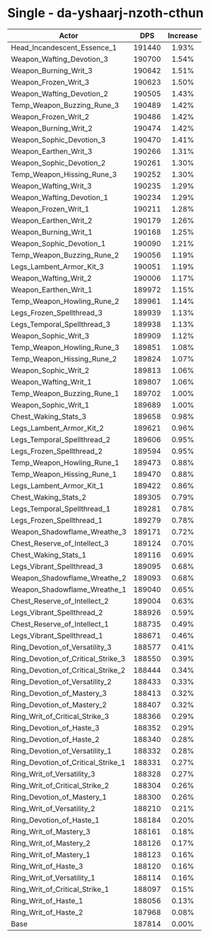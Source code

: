 # Single - da-yshaarj-nzoth-cthun
| Actor | DPS | Increase |
|---|:---:|:---:|
|Head_Incandescent_Essence_1|191440|1.93%|
|Weapon_Wafting_Devotion_3|190700|1.54%|
|Weapon_Burning_Writ_3|190642|1.51%|
|Weapon_Frozen_Writ_3|190623|1.50%|
|Weapon_Wafting_Devotion_2|190505|1.43%|
|Temp_Weapon_Buzzing_Rune_3|190489|1.42%|
|Weapon_Frozen_Writ_2|190486|1.42%|
|Weapon_Burning_Writ_2|190474|1.42%|
|Weapon_Sophic_Devotion_3|190470|1.41%|
|Weapon_Earthen_Writ_3|190266|1.31%|
|Weapon_Sophic_Devotion_2|190261|1.30%|
|Temp_Weapon_Hissing_Rune_3|190252|1.30%|
|Weapon_Wafting_Writ_3|190235|1.29%|
|Weapon_Wafting_Devotion_1|190234|1.29%|
|Weapon_Frozen_Writ_1|190211|1.28%|
|Weapon_Earthen_Writ_2|190179|1.26%|
|Weapon_Burning_Writ_1|190168|1.25%|
|Weapon_Sophic_Devotion_1|190090|1.21%|
|Temp_Weapon_Buzzing_Rune_2|190056|1.19%|
|Legs_Lambent_Armor_Kit_3|190051|1.19%|
|Weapon_Wafting_Writ_2|190006|1.17%|
|Weapon_Earthen_Writ_1|189972|1.15%|
|Temp_Weapon_Howling_Rune_2|189961|1.14%|
|Legs_Frozen_Spellthread_3|189939|1.13%|
|Legs_Temporal_Spellthread_3|189938|1.13%|
|Weapon_Sophic_Writ_3|189909|1.12%|
|Temp_Weapon_Howling_Rune_3|189851|1.08%|
|Temp_Weapon_Hissing_Rune_2|189824|1.07%|
|Weapon_Sophic_Writ_2|189813|1.06%|
|Weapon_Wafting_Writ_1|189807|1.06%|
|Temp_Weapon_Buzzing_Rune_1|189702|1.00%|
|Weapon_Sophic_Writ_1|189689|1.00%|
|Chest_Waking_Stats_3|189658|0.98%|
|Legs_Lambent_Armor_Kit_2|189621|0.96%|
|Legs_Temporal_Spellthread_2|189606|0.95%|
|Legs_Frozen_Spellthread_2|189594|0.95%|
|Temp_Weapon_Howling_Rune_1|189473|0.88%|
|Temp_Weapon_Hissing_Rune_1|189470|0.88%|
|Legs_Lambent_Armor_Kit_1|189422|0.86%|
|Chest_Waking_Stats_2|189305|0.79%|
|Legs_Temporal_Spellthread_1|189281|0.78%|
|Legs_Frozen_Spellthread_1|189279|0.78%|
|Weapon_Shadowflame_Wreathe_3|189171|0.72%|
|Chest_Reserve_of_Intellect_3|189124|0.70%|
|Chest_Waking_Stats_1|189116|0.69%|
|Legs_Vibrant_Spellthread_3|189095|0.68%|
|Weapon_Shadowflame_Wreathe_2|189093|0.68%|
|Weapon_Shadowflame_Wreathe_1|189040|0.65%|
|Chest_Reserve_of_Intellect_2|189004|0.63%|
|Legs_Vibrant_Spellthread_2|188926|0.59%|
|Chest_Reserve_of_Intellect_1|188735|0.49%|
|Legs_Vibrant_Spellthread_1|188671|0.46%|
|Ring_Devotion_of_Versatility_3|188577|0.41%|
|Ring_Devotion_of_Critical_Strike_3|188550|0.39%|
|Ring_Devotion_of_Critical_Strike_2|188444|0.34%|
|Ring_Devotion_of_Versatility_2|188433|0.33%|
|Ring_Devotion_of_Mastery_3|188413|0.32%|
|Ring_Devotion_of_Mastery_2|188407|0.32%|
|Ring_Writ_of_Critical_Strike_3|188366|0.29%|
|Ring_Devotion_of_Haste_3|188352|0.29%|
|Ring_Devotion_of_Haste_2|188340|0.28%|
|Ring_Devotion_of_Versatility_1|188332|0.28%|
|Ring_Devotion_of_Critical_Strike_1|188331|0.27%|
|Ring_Writ_of_Versatility_3|188328|0.27%|
|Ring_Writ_of_Critical_Strike_2|188304|0.26%|
|Ring_Devotion_of_Mastery_1|188300|0.26%|
|Ring_Writ_of_Versatility_2|188210|0.21%|
|Ring_Devotion_of_Haste_1|188184|0.20%|
|Ring_Writ_of_Mastery_3|188161|0.18%|
|Ring_Writ_of_Mastery_2|188126|0.17%|
|Ring_Writ_of_Mastery_1|188123|0.16%|
|Ring_Writ_of_Haste_3|188120|0.16%|
|Ring_Writ_of_Versatility_1|188114|0.16%|
|Ring_Writ_of_Critical_Strike_1|188097|0.15%|
|Ring_Writ_of_Haste_1|188056|0.13%|
|Ring_Writ_of_Haste_2|187968|0.08%|
|Base|187814|0.00%|
